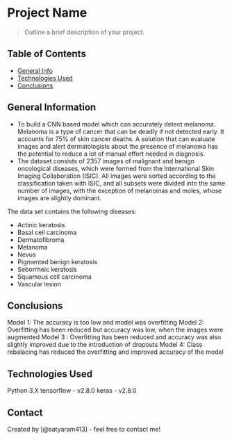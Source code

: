 # Project Name
> Outline a brief description of your project.


## Table of Contents
* [General Info](#general-information)
* [Technologies Used](#technologies-used)
* [Conclusions](#conclusions)

<!-- You can include any other section that is pertinent to your problem -->

## General Information
- To build a CNN based model which can accurately detect melanoma. Melanoma is a type of cancer that can be deadly if not detected early. It accounts for 75% of skin cancer deaths. A solution that can evaluate images and alert dermatologists about the presence of melanoma has the potential to reduce a lot of manual effort needed in diagnosis.
- The dataset consists of 2357 images of malignant and benign oncological diseases, which were formed from the International Skin Imaging Collaboration (ISIC). All images were sorted according to the classification taken with ISIC, and all subsets were divided into the same number of images, with the exception of melanomas and moles, whose images are slightly dominant.


The data set contains the following diseases:

- Actinic keratosis
- Basal cell carcinoma
- Dermatofibroma
- Melanoma
- Nevus
- Pigmented benign keratosis
- Seborrheic keratosis
- Squamous cell carcinoma
- Vascular lesion
 
<!-- You don't have to answer all the questions - just the ones relevant to your project. -->

## Conclusions
Model 1: The accuracy is too low and model was overfitting
Model 2: Overfitting has been reduced but accuracy was low, when the images were augmented
Model 3 : Overfitting has been reduced and accuracy was also slightly improved due to the introduction of dropouts
Model 4: Class rebalacing has reduced the overfitting and improved accuracy of the model

<!-- You don't have to answer all the questions - just the ones relevant to your project. -->


## Technologies Used
Python 3.X
tensorflow - v2.8.0
keras - v2.8.0

<!-- As the libraries versions keep on changing, it is recommended to mention the version of library used in this project -->


## Contact
Created by [@satyaram413] - feel free to contact me!


<!-- Optional -->
<!-- ## License -->
<!-- This project is open source and available under the [... License](). -->

<!-- You don't have to include all sections - just the one's relevant to your project -->
